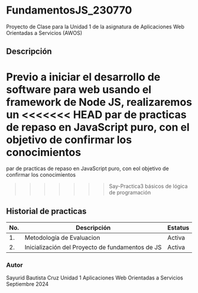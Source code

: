# FundamentosJS_230770
Proyecto de Clase para la Unidad 1 de la asignatura de Aplicaciones Web Orientadas a Servicios (AWOS)

## Descripción
  Previo a iniciar el desarrollo de software para web usando el framework de Node JS, realizaremos un 
<<<<<<< HEAD
  par de practicas de repaso en JavaScript puro, con el objetivo de confirmar los conocimientos 
=======
  par de practicas de repaso en JavaScript puro, con eol objetivo de confirmar los conocimientos 
>>>>>>> Say-Practica3
  básicos de lógica de programación

## Historial de practicas

|No.|Descripción|Estatus|
|--|--|--|
|1.|Metodología de Evaluacion|Activa|
|2.|Inicialización del Proyecto de fundamentos de JS|Activa|





  ### Autor
 Sayurid Bautista Cruz
  Unidad 1
  Aplicaciones Web Orientadas a Servicios
  Septiembre 2024 
